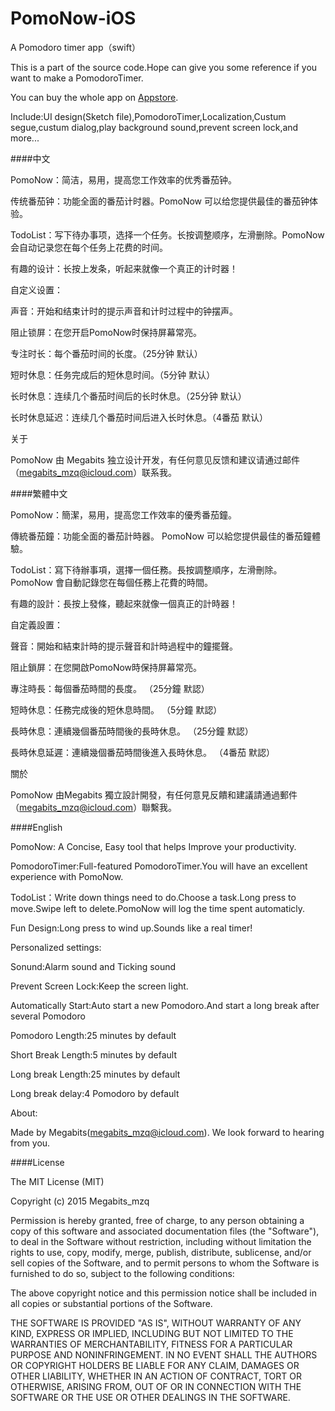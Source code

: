 # PomoNow-iOS
A Pomodoro timer app（swift）

This is a part of the source code.Hope can give you some reference if you want to make a PomodoroTimer.

You can buy the whole app on [Appstore](https://itunes.apple.com/us/app/id1052803982).

Include:UI design(Sketch file),PomodoroTimer,Localization,Custum segue,custum dialog,play background sound,prevent screen lock,and more...

####中文

PomoNow：简洁，易用，提高您工作效率的优秀番茄钟。

传统番茄钟：功能全面的番茄计时器。PomoNow 可以给您提供最佳的番茄钟体验。

TodoList：写下待办事项，选择一个任务。长按调整顺序，左滑删除。PomoNow 会自动记录您在每个任务上花费的时间。

有趣的设计：长按上发条，听起来就像一个真正的计时器！

自定义设置：

声音：开始和结束计时的提示声音和计时过程中的钟摆声。

阻止锁屏：在您开启PomoNow时保持屏幕常亮。

专注时长：每个番茄时间的长度。（25分钟 默认）

短时休息：任务完成后的短休息时间。（5分钟 默认）

长时休息：连续几个番茄时间后的长时休息。（25分钟 默认）

长时休息延迟：连续几个番茄时间后进入长时休息。（4番茄 默认）

关于

PomoNow 由 Megabits 独立设计开发，有任何意见反馈和建议请通过邮件（megabits_mzq@icloud.com）联系我。

####繁體中文

PomoNow：簡潔，易用，提高您工作效率的優秀番茄鐘。

傳統番茄鐘：功能全面的番茄計時器。 PomoNow 可以給您提供最佳的番茄鐘體驗。

TodoList：寫下待辦事項，選擇一個任務。長按調整​​順序，左滑刪除。 PomoNow 會自動記錄您在每個任務上花費的時間。

有趣的設計：長按上發條，聽起來就像一個真正的計時器！

自定義設置：

聲音：開始和結束計時的提示聲音和計時過程中的鐘擺聲。

阻止鎖屏：在您開啟PomoNow時保持屏幕常亮。

專注時長：每個番茄時間的長度。 （25分鐘 默認）

短時休息：任務完成後的短休息時間。 （5分鐘 默認）

長時休息：連續幾個番茄時間後的長時休息。 （25分鐘 默認）

長時休息延遲：連續幾個番茄時間後進入長時休息。 （4番茄 默認）

關於

PomoNow 由Megabits 獨立設計開發，有任何意見反饋和建議請通過郵件（megabits_mzq@icloud.com）聯繫我。

####English

PomoNow: A Concise, Easy tool that helps Improve your productivity.

PomodoroTimer:Full-featured PomodoroTimer.You will have an excellent experience with PomoNow.

TodoList：Write down things need to do.Choose a task.Long press to move.Swipe left to delete.PomoNow will log the time spent automaticly.

Fun Design:Long press to wind up.Sounds like a real timer!

Personalized  settings:

Sonund:Alarm sound and Ticking sound

Prevent Screen Lock:Keep the screen light.

Automatically Start:Auto start a new Pomodoro.And start a long break after several Pomodoro

Pomodoro Length:25 minutes by default

Short Break Length:5 minutes by default

Long break Length:25 minutes by default

Long break delay:4 Pomodoro by default

About:

Made by Megabits(megabits_mzq@icloud.com). We look forward to hearing from you.

####License

The MIT License (MIT)

Copyright (c) 2015 Megabits_mzq

Permission is hereby granted, free of charge, to any person obtaining a copy
of this software and associated documentation files (the "Software"), to deal
in the Software without restriction, including without limitation the rights
to use, copy, modify, merge, publish, distribute, sublicense, and/or sell
copies of the Software, and to permit persons to whom the Software is
furnished to do so, subject to the following conditions:

The above copyright notice and this permission notice shall be included in all
copies or substantial portions of the Software.

THE SOFTWARE IS PROVIDED "AS IS", WITHOUT WARRANTY OF ANY KIND, EXPRESS OR
IMPLIED, INCLUDING BUT NOT LIMITED TO THE WARRANTIES OF MERCHANTABILITY,
FITNESS FOR A PARTICULAR PURPOSE AND NONINFRINGEMENT. IN NO EVENT SHALL THE
AUTHORS OR COPYRIGHT HOLDERS BE LIABLE FOR ANY CLAIM, DAMAGES OR OTHER
LIABILITY, WHETHER IN AN ACTION OF CONTRACT, TORT OR OTHERWISE, ARISING FROM,
OUT OF OR IN CONNECTION WITH THE SOFTWARE OR THE USE OR OTHER DEALINGS IN THE
SOFTWARE.

